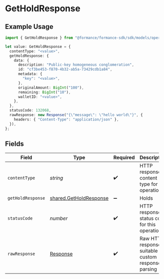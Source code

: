# GetHoldResponse

## Example Usage

```typescript
import { GetHoldResponse } from "@formance/formance-sdk/sdk/models/operations";

let value: GetHoldResponse = {
  contentType: "<value>",
  getHoldResponse: {
    data: {
      description: "Public-key homogeneous conglomeration",
      id: "cf3be453-f870-4b32-ab5a-73429cdb1a84",
      metadata: {
        "key": "<value>",
      },
      originalAmount: BigInt("100"),
      remaining: BigInt("10"),
      walletID: "<value>",
    },
  },
  statusCode: 132068,
  rawResponse: new Response("{\"message\": \"hello world\"}", {
    headers: { "Content-Type": "application/json" },
  }),
};
```

## Fields

| Field                                                                   | Type                                                                    | Required                                                                | Description                                                             |
| ----------------------------------------------------------------------- | ----------------------------------------------------------------------- | ----------------------------------------------------------------------- | ----------------------------------------------------------------------- |
| `contentType`                                                           | *string*                                                                | :heavy_check_mark:                                                      | HTTP response content type for this operation                           |
| `getHoldResponse`                                                       | [shared.GetHoldResponse](../../../sdk/models/shared/getholdresponse.md) | :heavy_minus_sign:                                                      | Holds                                                                   |
| `statusCode`                                                            | *number*                                                                | :heavy_check_mark:                                                      | HTTP response status code for this operation                            |
| `rawResponse`                                                           | [Response](https://developer.mozilla.org/en-US/docs/Web/API/Response)   | :heavy_check_mark:                                                      | Raw HTTP response; suitable for custom response parsing                 |